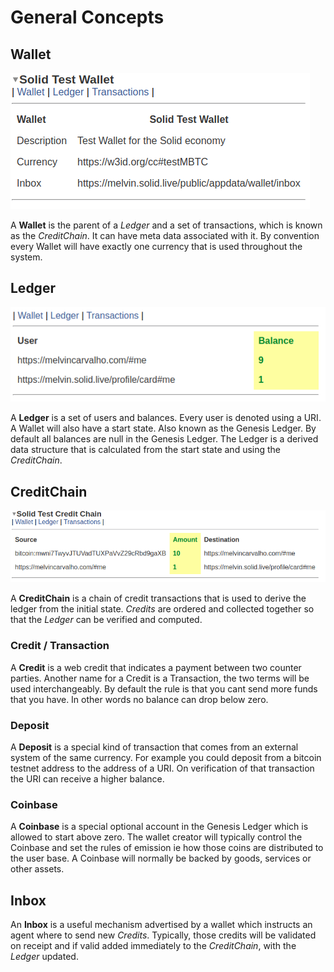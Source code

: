 # General Concepts

## **Wallet**

![A Test Wallet](.gitbook/assets/testwallet.png)

A **Wallet** is the parent of a _Ledger_ and a set of transactions, which is known as the _CreditChain_.  It can have meta data associated with it.  By convention every Wallet will have exactly one currency that is used throughout the system.

## **Ledger**

![A Test Ledger](.gitbook/assets/testledger.png)

A **Ledger** is a set of users and balances.  Every user is denoted using a URI.  A Wallet will also have a start state.  Also known as the Genesis Ledger.  By default all balances are null in the Genesis Ledger.  The Ledger is a derived data structure that is calculated from the start state and using the _CreditChain_.

## **CreditChain**

![A Test CreditChain](.gitbook/assets/testcreditchain.png)

A **CreditChain** is a chain of credit transactions that is used to derive the ledger from the initial state.  _Credits_ are ordered and collected together so that the _Ledger_ can be verified and computed.

### **Credit / Transaction**

A **Credit** is a web credit that indicates a payment between two counter parties.  Another name for a Credit is a Transaction, the two terms will be used interchangeably.  By default the rule is that you cant send more funds that you have.  In other words no balance can drop below zero.

### Deposit

A **Deposit** is a special kind of transaction that comes from an external system of the same currency.  For example you could deposit from a bitcoin testnet address to the address of a URI.  On verification of that transaction the URI can receive a higher balance.

### **Coinbase**

A **Coinbase** is a special optional account in the Genesis Ledger which is allowed to start above zero.  The wallet creator will typically control the Coinbase and set the rules of emission ie how those coins are distributed to the user base.  A Coinbase will normally be backed by goods, services or other assets.

## Inbox

An **Inbox** is a useful mechanism advertised by a wallet which instructs an agent where to send new _Credits_.  Typically, those credits will be validated on receipt and if valid added immediately to the _CreditChain_, with the _Ledger_ updated.

